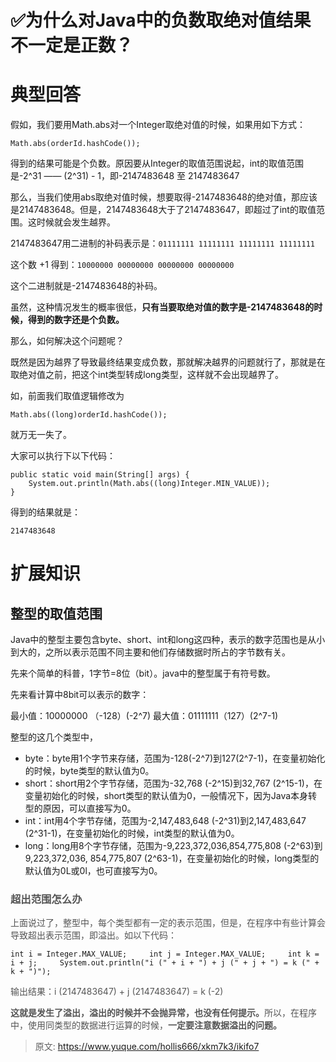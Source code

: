 # ✅为什么对Java中的负数取绝对值结果不一定是正数？

# 典型回答
假如，我们要用Math.abs对一个Integer取绝对值的时候，如果用如下方式：



```plain
Math.abs(orderId.hashCode());	
```



 得到的结果可能是个负数。原因要从Integer的取值范围说起，int的取值范围是-2^31 —— (2^31) - 1，即-2147483648 至 2147483647



那么，当我们使用abs取绝对值时候，想要取得-2147483648的绝对值，那应该是2147483648。但是，2147483648大于了2147483647，即超过了int的取值范围。这时候就会发生越界。



2147483647用二进制的补码表示是：`01111111 11111111 11111111 11111111`



这个数 +1 得到：`10000000 00000000 00000000 00000000`



这个二进制就是-2147483648的补码。



虽然，这种情况发生的概率很低，**只有当要取绝对值的数字是-2147483648的时候，得到的数字还是个负数。**



那么，如何解决这个问题呢？



既然是因为越界了导致最终结果变成负数，那就解决越界的问题就行了，那就是在取绝对值之前，把这个int类型转成long类型，这样就不会出现越界了。



如，前面我们取值逻辑修改为



```plain
Math.abs((long)orderId.hashCode()); 
```



就万无一失了。



大家可以执行下以下代码：



```plain
public static void main(String[] args) {
    System.out.println(Math.abs((long)Integer.MIN_VALUE));
}
```



得到的结果就是：



    2147483648

    



# 扩展知识


## 整型的取值范围


Java中的整型主要包含byte、short、int和long这四种，表示的数字范围也是从小到大的，之所以表示范围不同主要和他们存储数据时所占的字节数有关。



先来个简单的科普，1字节=8位（bit）。java中的整型属于有符号数。



先来看计算中8bit可以表示的数字：

最小值：10000000 （-128）(-2^7) 最大值：01111111（127）(2^7-1)



整型的这几个类型中，



+ byte：byte用1个字节来存储，范围为-128(-2^7)到127(2^7-1)，在变量初始化的时候，byte类型的默认值为0。
+ short：short用2个字节存储，范围为-32,768 (-2^15)到32,767 (2^15-1)，在变量初始化的时候，short类型的默认值为0，一般情况下，因为Java本身转型的原因，可以直接写为0。
+ int：int用4个字节存储，范围为-2,147,483,648 (-2^31)到2,147,483,647 (2^31-1)，在变量初始化的时候，int类型的默认值为0。
+ long：long用8个字节存储，范围为-9,223,372,036,854,775,808 (-2^63)到9,223,372,036, 854,775,807 (2^63-1)，在变量初始化的时候，long类型的默认值为0L或0l，也可直接写为0。



### <font style="color:rgb(85, 85, 85);">超出范围怎么办</font>
<font style="color:rgb(85, 85, 85);">上面说过了，整型中，每个类型都有一定的表示范围，但是，在程序中有些计算会导致超出表示范围，即溢出。如以下代码：</font>

    int i = Integer.MAX_VALUE;     int j = Integer.MAX_VALUE;     int k = i + j;     System.out.println("i (" + i + ") + j (" + j + ") = k (" + k + ")");



<font style="color:rgb(85, 85, 85);">输出结果：i (2147483647) + j (2147483647) = k (-2)</font>

<font style="color:rgb(85, 85, 85);"></font>

**<font style="color:rgb(85, 85, 85);">这就是发生了溢出，溢出的时候并不会抛异常，也没有任何提示。</font>**<font style="color:rgb(85, 85, 85);">所以，在程序中，使用同类型的数据进行运算的时候，</font>**<font style="color:rgb(85, 85, 85);">一定要注意数据溢出的问题。</font>**



> 原文: <https://www.yuque.com/hollis666/xkm7k3/ikifo7>